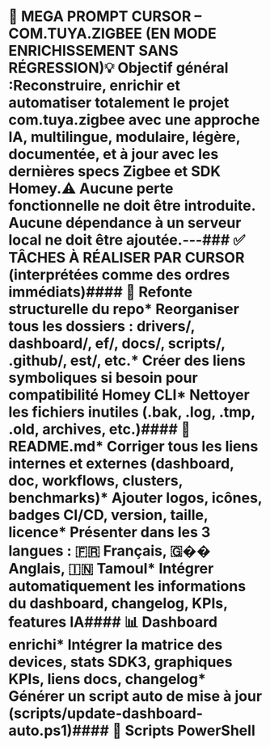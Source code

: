 # 🧠 MEGA PROMPT CURSOR – COM.TUYA.ZIGBEE (EN MODE ENRICHISSEMENT SANS RÉGRESSION)**💡 Objectif général :**Reconstruire, enrichir et automatiser totalement le projet com.tuya.zigbee avec une approche IA, multilingue, modulaire, légère, documentée, et à jour avec les dernières specs Zigbee et SDK Homey.**⚠️ Aucune perte fonctionnelle ne doit être introduite. Aucune dépendance à un serveur local ne doit être ajoutée.**---### ✅ TÂCHES À RÉALISER PAR CURSOR (interprétées comme des ordres immédiats)#### 🧱 Refonte structurelle du repo* Reorganiser tous les dossiers : drivers/, dashboard/, ef/, docs/, scripts/, .github/, est/, etc.* Créer des liens symboliques si besoin pour compatibilité Homey CLI* Nettoyer les fichiers inutiles (.bak, .log, .tmp, .old, archives, etc.)#### 📁 README.md* Corriger tous les liens internes et externes (dashboard, doc, workflows, clusters, benchmarks)* Ajouter logos, icônes, badges CI/CD, version, taille, licence* Présenter dans **les 3 langues** : 🇫🇷 Français, 🇬�� Anglais, 🇮🇳 Tamoul* Intégrer automatiquement les informations du dashboard, changelog, KPIs, features IA#### 📊 Dashboard enrichi* Intégrer la matrice des devices, stats SDK3, graphiques KPIs, liens docs, changelog* Générer un script auto de mise à jour (scripts/update-dashboard-auto.ps1)#### 🔧 Scripts PowerShell